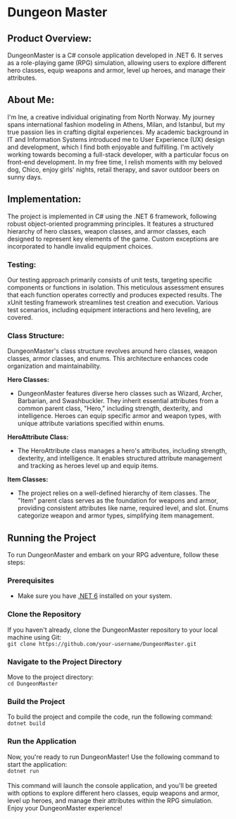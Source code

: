 # Dungeon Master


## Product Overview:
DungeonMaster is a C# console application developed in .NET 6. It serves as a role-playing game (RPG) simulation, allowing users to explore different hero classes, equip weapons and armor, level up heroes, and manage their attributes.

## About Me:
I'm Ine, a creative individual originating from North Norway. My journey spans international fashion modeling in Athens, Milan, and Istanbul, but my true passion lies in crafting digital experiences. My academic background in IT and Information Systems introduced me to User Experience (UX) design and development, which I find both enjoyable and fulfilling. I'm actively working towards becoming a full-stack developer, with a particular focus on front-end development. In my free time, I relish moments with my beloved dog, Chico, enjoy girls' nights, retail therapy, and savor outdoor beers on sunny days.

## Implementation:
The project is implemented in C# using the .NET 6 framework, following robust object-oriented programming principles. It features a structured hierarchy of hero classes, weapon classes, and armor classes, each designed to represent key elements of the game. Custom exceptions are incorporated to handle invalid equipment choices.

### Testing:
Our testing approach primarily consists of unit tests, targeting specific components or functions in isolation. This meticulous assessment ensures that each function operates correctly and produces expected results. The xUnit testing framework streamlines test creation and execution. Various test scenarios, including equipment interactions and hero leveling, are covered.

### Class Structure:
DungeonMaster's class structure revolves around hero classes, weapon classes, armor classes, and enums. This architecture enhances code organization and maintainability.

**Hero Classes:** 
- DungeonMaster features diverse hero classes such as Wizard, Archer, Barbarian, and Swashbuckler. They inherit essential attributes from a common parent class, "Hero," including strength, dexterity, and intelligence. Heroes can equip specific armor and weapon types, with unique attribute variations specified within enums.

**HeroAttribute Class:**
- The HeroAttribute class manages a hero's attributes, including strength, dexterity, and intelligence. It enables structured attribute management and tracking as heroes level up and equip items.

**Item Classes:**
- The project relies on a well-defined hierarchy of item classes. The "Item" parent class serves as the foundation for weapons and armor, providing consistent attributes like name, required level, and slot. Enums categorize weapon and armor types, simplifying item management.

## Running the Project
To run DungeonMaster and embark on your RPG adventure, follow these steps:

### Prerequisites
- Make sure you have [.NET 6](https://dotnet.microsoft.com/download/dotnet/6.0) installed on your system.<br>

### Clone the Repository
If you haven't already, clone the DungeonMaster repository to your local machine using Git:<br>
```git clone https://github.com/your-username/DungeonMaster.git```

### Navigate to the Project Directory
Move to the project directory:<br>
```cd DungeonMaster```

### Build the Project
To build the project and compile the code, run the following command:<br>
```dotnet build```


### Run the Application
Now, you're ready to run DungeonMaster! Use the following command to start the application:<br>
```dotnet run```<br>
<br>
This command will launch the console application, and you'll be greeted with options to explore different hero classes, equip weapons and armor, level up heroes, and manage their attributes within the RPG simulation.
<br>
Enjoy your DungeonMaster experience!
